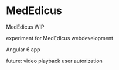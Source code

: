 # MedEdicus
MedEdicus WIP

experiment for MedEdicus webdevelopment

Angular 6 app

future:
video playback
user autorization
